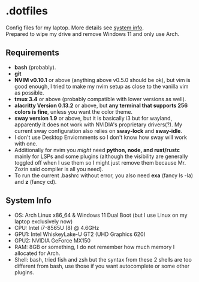 # .dotfiles
Config files for my laptop. More details see [system info](#system-info).  
Prepared to wipe my drive and remove Windows 11 and only use Arch.  

## Requirements
- **bash** (probably).
- **git**
- **NVIM v0.10.1** or above (anything above v0.5.0 should be ok), but vim is good enough, I tried to make my nvim setup as close to the vanilla vim as possible.
- **tmux 3.4** or above (probably compatible with lower versions as well).
- **alacritty Version 0.13.2** or above, but **any terminal that supports 256 colors is fine**, unless you want the color theme.
- **sway version 1.9** or above, but it is basically i3 but for wayland, apparently it does not work with NVIDIA's proprietary drivers(?). My current sway configuration also relies on **sway-lock** and **sway-idle**.
- I don't use Desktop Enviornments so I don't know how sway will work with one.
- Additionally for nvim you *might* need **python, node, and rust/rustc** mainly for LSPs and some plugins (although the visibility are generally toggled off when I use them so I might just remove them because Mr. Zozin said compiler is all you need).
- To run the current .bashrc without error, you also need **exa** (fancy ls -la) and **z** (fancy cd).

## System Info
- OS: Arch Linux x86\_64 & Windows 11 Dual Boot (but I use Linux on my laptop exclusively now)
- CPU: Intel i7-8565U (8) @ 4.6GHz
- GPU1: Intel WhiskeyLake-U GT2 (UHD Graphics 620)
- GPU2: NVIDIA GeForce MX150
- RAM: 8GB or something, I do not remember how much memory I allocated for Arch.
- Shell: bash, tried fish and zsh but the syntax from these 2 shells are too different from bash, use those if you want autocomplete or some other plugins.

